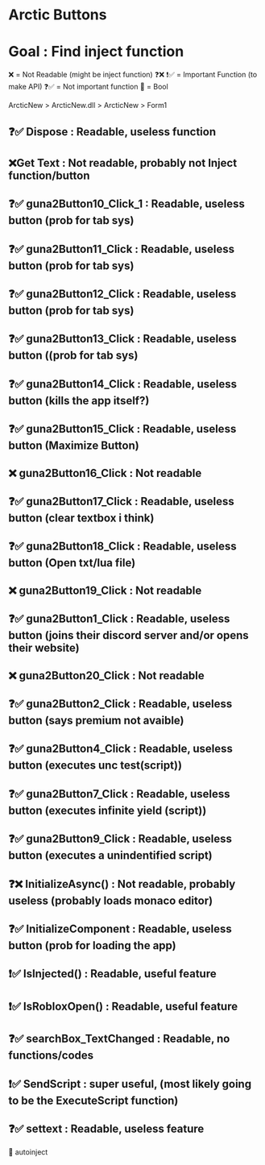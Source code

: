 # Arctic Buttons
# Goal : Find inject function
❌ = Not Readable (might be inject function)
❓❌
❗✅ = Important Function (to make API)
❓✅ = Not important function
🔧 = Bool

ArcticNew > ArcticNew.dll > ArcticNew > Form1

❓✅ Dispose : Readable, useless function
-----------------------------------
❌Get Text : Not readable, probably not Inject function/button
-----------------------------------
❓✅ guna2Button10_Click_1 : Readable, useless button (prob for tab sys)
-----------------------------------
❓✅ guna2Button11_Click : Readable, useless button (prob for tab sys)
-----------------------------------
❓✅ guna2Button12_Click : Readable, useless button (prob for tab sys)
-----------------------------------
❓✅ guna2Button13_Click : Readable, useless button ((prob for tab sys)
-----------------------------------
❓✅ guna2Button14_Click : Readable, useless button (kills the app itself?)
-----------------------------------
❓✅ guna2Button15_Click : Readable, useless button (Maximize Button)
-----------------------------------
❌ guna2Button16_Click : Not readable
-----------------------------------
❓✅ guna2Button17_Click : Readable, useless button (clear textbox i think)
-----------------------------------
❓✅ guna2Button18_Click : Readable, useless button (Open txt/lua file)
-----------------------------------
❌ guna2Button19_Click : Not readable
-----------------------------------
❓✅ guna2Button1_Click : Readable, useless button (joins their discord server and/or opens their website)
-----------------------------------
❌ guna2Button20_Click : Not readable
-----------------------------------
❓✅ guna2Button2_Click : Readable, useless button (says premium not avaible)
-----------------------------------
❓✅ guna2Button4_Click : Readable, useless button (executes unc test(script))
-----------------------------------
❓✅ guna2Button7_Click : Readable, useless button (executes infinite yield (script))
-----------------------------------
❓✅ guna2Button9_Click : Readable, useless button (executes a unindentified script)
-----------------------------------
❓❌ InitializeAsync() : Not readable, probably useless (probably loads monaco editor)
-----------------------------------
❓✅ InitializeComponent : Readable, useless button (prob for loading the app)
-----------------------------------
❗✅ IsInjected() : Readable, useful feature 
-----------------------------------
❗✅ IsRobloxOpen() : Readable, useful feature
-----------------------------------
❓✅ searchBox_TextChanged : Readable, no functions/codes
-----------------------------------
❗✅ SendScript : super useful, (most likely going to be the ExecuteScript function)
-----------------------------------
❓✅ settext : Readable, useless feature
-----------------------------------
🔧 autoinject
